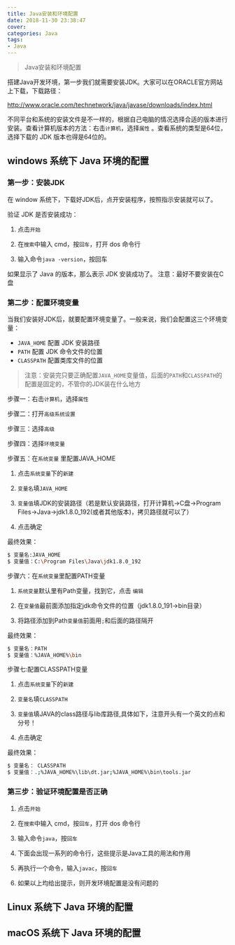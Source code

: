 ```yaml
---
title: Java安装和环境配置
date: 2018-11-30 23:38:47
cover: 
categories: Java
tags:
- Java
---
```


> Java安装和环境配置

<!--more-->

搭建Java开发环境，第一步我们就需要安装JDK。大家可以在ORACLE官方网站上下载，下载路径：

http://www.oracle.com/technetwork/java/javase/downloads/index.html

不同平台和系统的安装文件是不一样的，根据自己电脑的情况选择合适的版本进行安装。查看计算机版本的方法：右击`计算机`，选择`属性`
。查看系统的类型是64位，选择下载的 JDK 版本也得是64位的。

## windows 系统下 Java 环境的配置

### 第一步：安装JDK

在 window 系统下，下载好JDK后，点开安装程序，按照指示安装就可以了。

验证 JDK 是否安装成功：

1. 点击`开始`

2. 在`搜索`中输入 cmd，按`回车`，打开 dos 命令行

3. 输入命令`java -version`，按回车

如果显示了 Java 的版本，那么表示 JDK 安装成功了。
注意：最好不要安装在C盘

### 第二步：配置环境变量

当我们安装好JDK后，就要配置环境变量了。一般来说，我们会配置这三个环境变量：

- `JAVA_HOME` 配置 JDK 安装路径
- `PATH` 配置 JDK 命令文件的位置
- `CLASSPATH` 配置类库文件的位置

> 注意：安装完只要正确配置`JAVA_HOME`变量值，后面的`PATH`和`CLASSPATH`的配置是固定的，不管你的JDK装在什么地方

步骤一：右击`计算机`，选择`属性`

步骤二：打开`高级系统设置`

步骤三：选择`高级`

步骤四：选择`环境变量`

步骤五：在`系统变量` 里配置JAVA_HOME

1. 点击`系统变量`下的`新建`

2. `变量名`填`JAVA_HOME`

3. `变量值`填JDK的安装路径（若是默认安装路径，打开计算机->C盘->Program Files->Java->jdk1.8.0_192(或者其他版本)，拷贝路径就可以了）

4. 点击确定

最终效果：

```sh
$ 变量名:JAVA_HOME
$ 变量值：C:\Program Files\Java\jdk1.8.0_192
```

步骤六：在`系统变量`里配置PATH变量

1. `系统变量`默认里有Path变量，找到它，点击 `编辑`

2. 在`变量值`最前面添加指定jdk命令文件的位置（jdk1.8.0_191->bin目录）

3. 将路径添加到Path`变量值`前面用`;`和后面的路径隔开

最终效果：

```sh
$ 变量名：PATH
$ 变量值：%JAVA_HOME%\bin
```

步骤七:配置CLASSPATH变量

1. 点击`系统变量`下的`新建`

2. `变量名`填`CLASSPATH`

3. `变量值`填JAVA的class路径与lib库路径,具体如下，注意开头有一个英文的点和分号！

4. 点击确定

最终效果：

```sh
$ 变量名： CLASSPATH
$ 变量值：.;%JAVA_HOME%\lib\dt.jar;%JAVA_HOME%\bin\tools.jar
```

### 第三步：验证环境配置是否正确

1. 点击`开始`

2. 在`搜索`中输入 cmd，按`回车`，打开 dos 命令行

3. 输入命令`java`，按`回车`

4. 下面会出现一系列的命令行，这些提示是Java工具的用法和作用

5. 再执行一个命令，输入`javac`，按`回车`

6. 如果以上均给出提示，则开发环境配置是没有问题的

## Linux 系统下 Java 环境的配置


## macOS 系统下 Java 环境的配置

